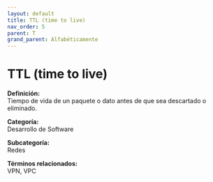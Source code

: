 ```yaml
---
layout: default
title: TTL (time to live)
nav_order: 5
parent: T
grand_parent: Alfabéticamente
---
```


# TTL (time to live)

**Definición:**  
Tiempo de vida de un paquete o dato antes de que sea descartado o eliminado.

**Categoría:**  
Desarrollo de Software  

**Subcategoría:**  
Redes

**Términos relacionados:**  
VPN, VPC
